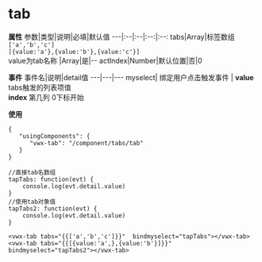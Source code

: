 # tab
**属性**
参数|类型|说明|必填|默认值
---|:--|:--|:--:|:--:
tabs|Array|标签数组 <br> `['a','b','c']`  <br> `[{value:'a'},{value:'b'},{value:'c'}]`<br>value为tab名称 |Array|是|--
actIndex|Number|默认位置|否|0


**事件** 
事件名|说明|detail值
---|---|---
myselect| 绑定用户点击触发事件 | **value** tabs触发的列表项值 <br> **index** 第几列 0下标开始

**使用**
```
{
   "usingComponents": {
      "vwx-tab": "/component/tabs/tab"
   }
}
```

```
//直接tab名数组
tapTabs: function(evt) {
    console.log(evt.detail.value)
}
//使用tab对象值
tapTabs2: function(evt) {
    console.log(evt.detail.value)
}
```

```
<vwx-tab tabs="{{['a','b','c']}}"  bindmyselect="tapTabs"></vwx-tab>
<vwx-tab tabs="{{[{value:'a',},{value:'b'}]}}"  bindmyselect="tapTabs2"></vwx-tab>
```